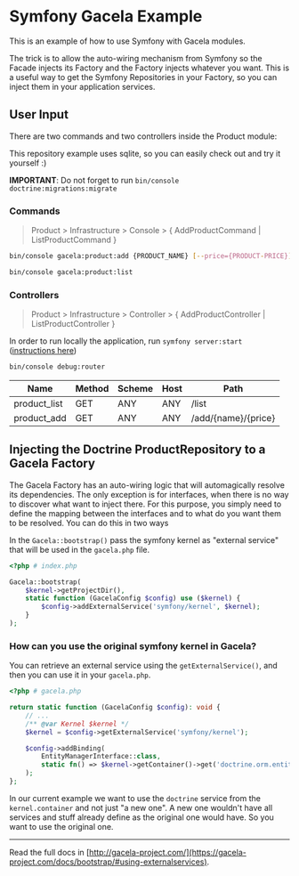 # Symfony Gacela Example

This is an example of how to use Symfony with Gacela modules.

The trick is to allow the auto-wiring mechanism from Symfony so the Facade injects its Factory and the Factory injects
whatever you want. This is a useful way to get the Symfony Repositories in your Factory, so you can inject them in your
application services.

## User Input

There are two commands and two controllers inside the Product module:

This repository example uses sqlite, so you can easily check out and try it yourself :)

**IMPORTANT**: Do not forget to run `bin/console doctrine:migrations:migrate`

### Commands

> Product > Infrastructure > Console > { AddProductCommand | ListProductCommand }

```bash
bin/console gacela:product:add {PRODUCT_NAME} [--price={PRODUCT-PRICE}]

bin/console gacela:product:list
```

### Controllers

> Product > Infrastructure > Controller > { AddProductController | ListProductController }

In order to run locally the application, run `symfony server:start` ([instructions here](https://symfony.com/doc/current/setup/symfony_server.html))

```bash
bin/console debug:router
```

| Name         | Method | Scheme | Host | Path                |
|--------------|--------|--------|------|---------------------|
| product_list | GET    | ANY    | ANY  | /list               |
| product_add  | GET    | ANY    | ANY  | /add/{name}/{price} |


## Injecting the Doctrine ProductRepository to a Gacela Factory

The Gacela Factory has an auto-wiring logic that will automagically resolve its dependencies. The only exception is for interfaces, when there is no way to discover what want to inject there. For this purpose, you simply need to define the mapping between the interfaces and to what do you want them to be resolved. You can do this in two ways

In the `Gacela::bootstrap()` pass the symfony kernel as "external service" that will be used in the `gacela.php` file.

```php
<?php # index.php

Gacela::bootstrap(
    $kernel->getProjectDir(),
    static function (GacelaConfig $config) use ($kernel) {
        $config->addExternalService('symfony/kernel', $kernel);
    }
);
```

### How can you use the original symfony kernel in Gacela?

You can retrieve an external service using the `getExternalService()`, and then you can use it in your `gacela.php`.

```php
<?php # gacela.php

return static function (GacelaConfig $config): void {
    // ...
    /** @var Kernel $kernel */
    $kernel = $config->getExternalService('symfony/kernel');

    $config->addBinding(
        EntityManagerInterface::class,
        static fn() => $kernel->getContainer()->get('doctrine.orm.entity_manager')
    );
};
```

In our current example we want to use the `doctrine` service from the `kernel.container` and not just "a new one". A new one wouldn't have all services and stuff already define as the original one would have. So you want to use the original one.

---

Read the full docs in [http://gacela-project.com/](https://gacela-project.com/docs/bootstrap/#using-externalservices).
